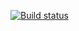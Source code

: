 [![Build status](https://ci.appveyor.com/api/projects/status/8qe2jjf4j8busrcv?svg=true)](https://ci.appveyor.com/project/DmitrievDA9733156/aqa-homework-3)
